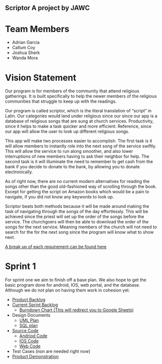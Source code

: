 ## Scriptor A project by JAWC

# Team Members

- Adrian Garcia
- Callum Coy
- Joshua Sherk
- Wanda Mora

# Vision Statement

Our program is for members of the community that attend religious gatherings.  It is built specifically to help the newer members of the religious communities that struggle to keep up with the readings.

Our program is called scriptor, which is the literal translation of “script” in Latin.  Our categories would land under religious since our since our app is a database of religious songs that are sung at church services.  Productivity, since it helps to make a task quicker and more efficient.  Reference, since our app will allow the user to look up different religious songs.

This app will make two processes easier to accomplish.  The first task is it will allow members to instantly role into the next song of the service swiftly.  This will allow the service to run along smoother, and also lower interruptions of new members having to ask their neighbor for help.  The second task is it will illuminate the need to remember to get cash from the bank if you decide to donate to the bank, by allowing you to donate electronically.

As of right now, there are no current modern alternatives for reading the songs other than the good old-fashioned way of scrolling through the book.  Except for getting the script on Amazon books which would be a pain to navigate, if you did not know any keywords to look up.

Scriptor beats both methods because it will be made around making the task of navigating through the songs of the day effortlessly.  This will be achieved since the priest will set up the order of the songs before the service.  The churchgoers will then be able to download the order of the songs for the next service.  Meaning members of the church will not need to search for the for the next song since the program will know what to show next.

[A break up of each requirement can be found here](https://github.com/CallumCoy/Scriptor/blob/master/Documents/Vision%20Statement)

# Sprint 1

For sprint one we aim to finish off a base plan.  We also hope to get the basic program done for android, IOS, web portal, and the database.  Although we do not plan on having them work in cohesion yet.

- [Product Backlog](https://github.com/CallumCoy/Scriptor/blob/master/Documents/Backlog/Product%20Backlog.md)
- [Current Sprint Backlog](https://github.com/CallumCoy/Scriptor/blob/master/Documents/Backlog/Sprint%201%20backlog.md)
  - [Burndown Chart (This will redirect you to Google Sheets)](https://docs.google.com/spreadsheets/d/1lUnZI9tesP9iD1U9ASGLT4vclyECX21mVmoN7oNkOxo/edit?usp=sharing)
- Design Documents
  - [UML Plan](https://github.com/CallumCoy/Scriptor/blob/master/Documents/UML%20Plan.md)
  - [SQL plan](https://github.com/CallumCoy/Scriptor/blob/master/Documents/scriptorDBTables001.PNG)
- [Source Code](https://github.com/CallumCoy/Scriptor/tree/master/code)
  - [Andriod Code](https://github.com/CallumCoy/Scriptor/tree/master/code/Android%20App)
  - [IOS Code](https://github.com/CallumCoy/Scriptor/tree/master/code/iOS)
  - [Web Code](https://github.com/CallumCoy/Scriptor/blob/master/code/Portal%20Layout.html)
- Test Cases (non are needed right now)
- [Product Demonstration](https://youtu.be/sif5wwbz4PEnot)

